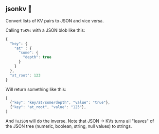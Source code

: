 ## jsonkv 🌲

Convert lists of KV pairs to JSON and vice versa.

Calling `ToKVs` with a JSON blob like this:
```js
{
  "key": {
    "at" : {
      "some": {
        "depth": true
      }
    }
  },
  "at_root": 123
}
```

Will return something like this:
```js
[
  {"key": "key/at/some/depth", "value": "true"},
  {"key": "at_root", "value": "123"},
]
```

And `ToJSON` will do the inverse. Note that JSON -> KVs turns all "leaves" of the JSON tree (numeric, boolean, string, null values) to strings.
